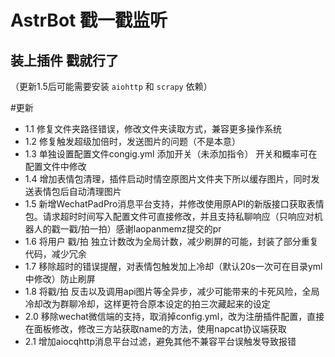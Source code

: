 # AstrBot 戳一戳监听



## 装上插件 戳就行了 ##
（更新1.5后可能需要安装 `aiohttp` 和 `scrapy` 依赖）

#更新 
- 1.1 修复文件夹路径错误，修改文件夹读取方式，兼容更多操作系统
- 1.2 修复触发超级加倍时，发送图片的问题（不是本意）
- 1.3 单独设置配置文件congig.yml 添加开关（未添加指令） 开关和概率可在配置文件中修改
- 1.4 增加表情包清理，插件启动时情空原图片文件夹下所以缓存图片，同时发送表情包后自动清理图片
- 1.5 新增WechatPadPro消息平台支持，并修改使用原API的新版接口获取表情包。请求超时时间写入配置文件可直接修改，并且支持私聊响应（只响应对机器人的戳一戳/拍一拍）感谢laopanmemz提交的pr
- 1.6 将用户 戳/拍 独立计数改为全局计数，减少刷屏的可能，封装了部分重复代码，减少冗余
- 1.7 移除超时的错误提醒，对表情包触发加上冷却（默认20s一次可在目录yml中修改）防止刷屏
- 1.8 将戳/拍 反击以及调用api图片等全异步，减少可能带来的卡死风险，全局冷却改为群聊冷却，这样更符合原本设定的拍三次藏起来的设定
- 2.0 移除wechat微信端的支持，取消掉config.yml，改为注册插件配置，直接在面板修改，修改三方站获取name的方法，使用napcat协议端获取
- 2.1 增加aiocqhttp消息平台过滤，避免其他不兼容平台误触发导致报错
